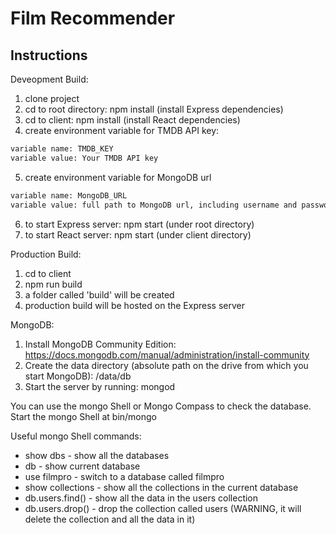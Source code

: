 # Film Recommender

## Instructions

Deveopment Build:

1. clone project
2. cd to root directory: npm install (install Express dependencies)
3. cd to client: npm install (install React dependencies)
4. create environment variable for TMDB API key: 
```bash
variable name: TMDB_KEY
variable value: Your TMDB API key
```
5. create environment variable for MongoDB url
```bash
variable name: MongoDB_URL
variable value: full path to MongoDB url, including username and password
```
6. to start Express server: npm start (under root directory)
7. to start React server: npm start (under client directory)

Production Build:
1. cd to client
2. npm run build
3. a folder called 'build' will be created
4. production build will be hosted on the Express server

MongoDB:
1. Install MongoDB Community Edition: https://docs.mongodb.com/manual/administration/install-community
2. Create the data directory (absolute path on the drive from which you start MongoDB): /data/db
3. Start the server by running: mongod

You can use the mongo Shell or Mongo Compass to check the database.
Start the mongo Shell at bin/mongo

Useful mongo Shell commands:

* show dbs - show all the databases
* db - show current database
* use filmpro - switch to a database called filmpro
* show collections - show all the collections in the current database
* db.users.find() - show all the data in the users collection
* db.users.drop() - drop the collection called users (WARNING, it will delete the collection and all the data in it)
